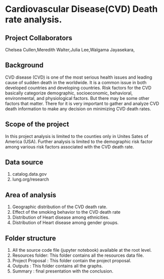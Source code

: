 # Cardiovascular Disease(CVD) Death rate analysis. 

## Project Collaborators 
Chelsea Cullen,Meredith Walter,Julia Lee,Walgama Jayasekara,
 
## Background

CVD disease (CVD) is one of the most serious health issues and leading cause of sudden death in the worldwide. 
It is a common issue in both developed countries and developing countries. 
Risk factors for the CVD basically categorize demographic, socioeconomic, behavioral, environmental, and physiological factors. But there may be some other factors that matter.
There for it is very important to gather and analyze CVD death information  to make any decision on minimizing CVD death rates.

## Scope of the project 
 
In this project analysis is limited to the counties only in Unites Sates of America (USA).
Further analysis is limited to the demographic risk factor among various risk factors associated with the CVD death rate. 

## Data source
1. catalog.data.gov
2. lung.org/research

## Area of analysis
1.	Geographic distribution of the CVD death rate.
2.	Effect of the smoking behavior to the CVD death rate  
3.	Distribution of Heart disease among ethnicities.
4.  Distribution of Heart disease among gender groups.

## Folder structure
1.	All the source code file (jupyter notebook) available at the root level.
2.	Resources folder: This folder contains all the resources data file. 
3.	Project Proposal : This folder contain the project proposal.
4. Outputs : This folder contains all the graphs. 
5. Summary : final presentation with the conclusion. 
